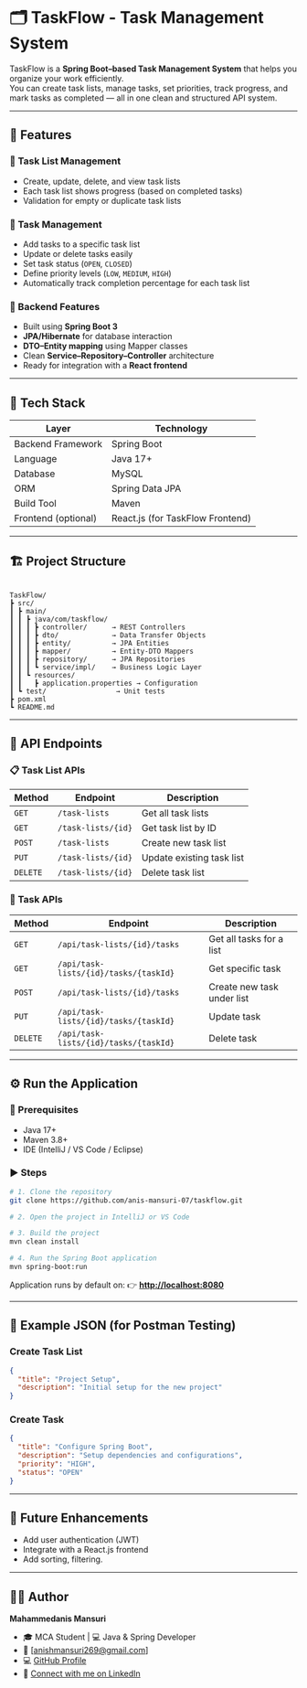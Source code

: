 
# 🗂️ TaskFlow - Task Management System

TaskFlow is a **Spring Boot–based Task Management System** that helps you organize your work efficiently.  
You can create task lists, manage tasks, set priorities, track progress, and mark tasks as completed — all in one clean and structured API system.  

---

## 🚀 Features

### 🔹 Task List Management
- Create, update, delete, and view task lists
- Each task list shows progress (based on completed tasks)
- Validation for empty or duplicate task lists

### 🔹 Task Management
- Add tasks to a specific task list
- Update or delete tasks easily
- Set task status (`OPEN`, `CLOSED`)
- Define priority levels (`LOW`, `MEDIUM`, `HIGH`)
- Automatically track completion percentage for each task list

### 🔹 Backend Features
- Built using **Spring Boot 3**
- **JPA/Hibernate** for database interaction
- **DTO–Entity mapping** using Mapper classes
- Clean **Service–Repository–Controller** architecture
- Ready for integration with a **React frontend**

---

## 🧩 Tech Stack

| Layer | Technology |
|-------|-------------|
| Backend Framework | Spring Boot |
| Language | Java 17+ |
| Database | MySQL |
| ORM | Spring Data JPA |
| Build Tool | Maven |
| Frontend (optional) | React.js (for TaskFlow Frontend) |

---

## 🏗️ Project Structure

```

TaskFlow/
┣ src/
┃ ┣ main/
┃ ┃ ┣ java/com/taskflow/
┃ ┃ ┃ ┣ controller/      → REST Controllers
┃ ┃ ┃ ┣ dto/             → Data Transfer Objects
┃ ┃ ┃ ┣ entity/          → JPA Entities
┃ ┃ ┃ ┣ mapper/          → Entity-DTO Mappers
┃ ┃ ┃ ┣ repository/      → JPA Repositories
┃ ┃ ┃ ┗ service/impl/    → Business Logic Layer
┃ ┃ ┗ resources/
┃ ┃   ┣ application.properties → Configuration
┃ ┗ test/                 → Unit tests
┣ pom.xml
┗ README.md

````

---

## 🔧 API Endpoints

### 📋 Task List APIs
| Method | Endpoint | Description |
|--------|-----------|-------------|
| `GET` | `/task-lists` | Get all task lists |
| `GET` | `/task-lists/{id}` | Get task list by ID |
| `POST` | `/task-lists` | Create new task list |
| `PUT` | `/task-lists/{id}` | Update existing task list |
| `DELETE` | `/task-lists/{id}` | Delete task list |

### 🧠 Task APIs
| Method | Endpoint | Description |
|--------|-----------|-------------|
| `GET` | `/api/task-lists/{id}/tasks` | Get all tasks for a list |
| `GET` | `/api/task-lists/{id}/tasks/{taskId}` | Get specific task |
| `POST` | `/api/task-lists/{id}/tasks` | Create new task under list |
| `PUT` | `/api/task-lists/{id}/tasks/{taskId}` | Update task |
| `DELETE` | `/api/task-lists/{id}/tasks/{taskId}` | Delete task |

---

## ⚙️ Run the Application

### 🧾 Prerequisites
- Java 17+
- Maven 3.8+
- IDE (IntelliJ / VS Code / Eclipse)

### ▶️ Steps
```bash
# 1. Clone the repository
git clone https://github.com/anis-mansuri-07/taskflow.git

# 2. Open the project in IntelliJ or VS Code

# 3. Build the project
mvn clean install

# 4. Run the Spring Boot application
mvn spring-boot:run
````

Application runs by default on:
👉 **[http://localhost:8080](http://localhost:8080)**

---

## 🧪 Example JSON (for Postman Testing)

### Create Task List

```json
{
  "title": "Project Setup",
  "description": "Initial setup for the new project"
}
```

### Create Task

```json
{
  "title": "Configure Spring Boot",
  "description": "Setup dependencies and configurations",
  "priority": "HIGH",
  "status": "OPEN"
}
```

---

## 🧱 Future Enhancements

* Add user authentication (JWT)
* Integrate with a React.js frontend
* Add sorting, filtering.

---

## 🧑‍💻 Author

**Mahammedanis Mansuri**
* 🎓 MCA Student | 💻 Java & Spring Developer
* 📧 [[anishmansuri269@gmail.com](mailto:anishmansuri269@gmail.com)]
* 💻 [GitHub Profile](https://github.com/anis-mansuri-07)
* 🔗 [Connect with me on LinkedIn](https://www.linkedin.com/in/anis-mansuri-57b97a25a)

